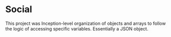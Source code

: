 Social  
====================
This project was Inception-level organization of objects and arrays to follow the logic of accessing specific variables. Essentially a JSON object.